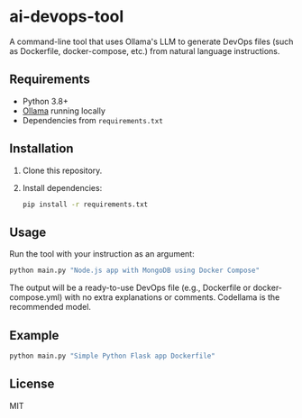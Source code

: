 # ai-devops-tool

A command-line tool that uses Ollama's LLM to generate DevOps files (such as Dockerfile, docker-compose, etc.) from natural language instructions.

## Requirements

- Python 3.8+
- [Ollama](https://ollama.com/) running locally
- Dependencies from `requirements.txt`

## Installation

1. Clone this repository.
2. Install dependencies:

   ```sh
   pip install -r requirements.txt
   ```

## Usage

Run the tool with your instruction as an argument:

```sh
python main.py "Node.js app with MongoDB using Docker Compose"
```

The output will be a ready-to-use DevOps file (e.g., Dockerfile or docker-compose.yml) with no extra explanations or comments. Codellama is the recommended model.

## Example

```sh
python main.py "Simple Python Flask app Dockerfile"
```

## License

MIT